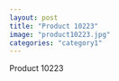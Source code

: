 ```yaml
---
layout: post
title: "Product 10223"
image: "product10223.jpg"
categories: "category1"
---
```

Product 10223
